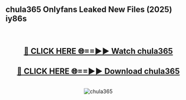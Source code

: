 <h2>chula365 Onlyfans Leaked New Files (2025) iy86s</h2>
<br>
<div align="center">
<h2><a href="https://mediafiles.top/chula365&ref=git" rel="nofollow">🔴 CLICK HERE 🌐==►► Watch chula365</a></h2>
<h2><a href="https://mediafiles.top/chula365&ref=git" rel="nofollow">🔴 CLICK HERE 🌐==►► Download chula365</a></h2>
<br>
<a href="https://mediafiles.top/chula365&ref=git" rel="nofollow" data-target="animated-image.originalLink"><img src="https://i.ibb.co.com/xMMVF88/686577567.gif" alt="chula365" style="max-width: 100%; display: inline-block;" data-target="animated-image.originalImage"></a>
</div>
<br>
<br>